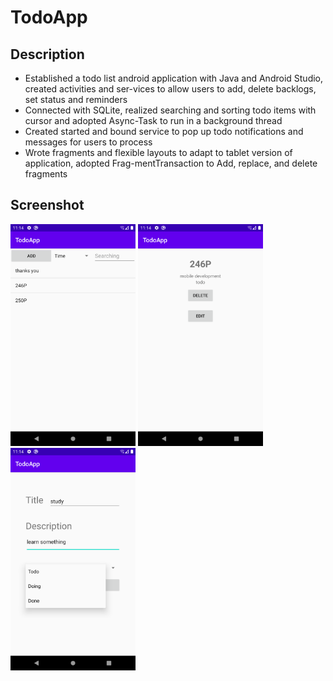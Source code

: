 # TodoApp


## Description

* Established a todo list android application with Java and Android Studio, created activities and ser-vices to allow users to add, delete backlogs, set status and reminders
* Connected with SQLite, realized searching and sorting todo items with cursor and adopted Async-Task to run in a background thread
* Created started and bound service to pop up todo notifications and messages for users to process
* Wrote fragments and flexible layouts to adapt to tablet version of application, adopted Frag-mentTransaction to Add, replace, and delete fragments

## Screenshot
<img src="https://github.com/JiayiLi1999/TodoApp/blob/main/images/1.png" alt="drawing" width="200"/>
<img src="https://github.com/JiayiLi1999/TodoApp/blob/main/images/2.png" alt="drawing" width="200"/>
<img src="https://github.com/JiayiLi1999/TodoApp/blob/main/images/3.png" alt="drawing" width="200"/>


